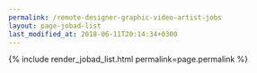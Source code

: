 ```yaml
---
permalink: /remote-designer-graphic-video-artist-jobs
layout: page-jobad-list
last_modified_at: 2018-06-11T20:14:34+0300
---
```

{% include render_jobad_list.html permalink=page.permalink %}
